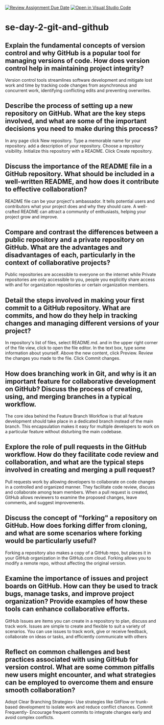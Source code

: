 [![Review Assignment Due Date](https://classroom.github.com/assets/deadline-readme-button-22041afd0340ce965d47ae6ef1cefeee28c7c493a6346c4f15d667ab976d596c.svg)](https://classroom.github.com/a/8wgCKhpZ)
[![Open in Visual Studio Code](https://classroom.github.com/assets/open-in-vscode-2e0aaae1b6195c2367325f4f02e2d04e9abb55f0b24a779b69b11b9e10269abc.svg)](https://classroom.github.com/online_ide?assignment_repo_id=15597053&assignment_repo_type=AssignmentRepo)
# se-day-2-git-and-github
## Explain the fundamental concepts of version control and why GitHub is a popular tool for managing versions of code. How does version control help in maintaining project integrity?
Version control tools streamlines software development and mitigate lost work and time by tracking code changes from asynchronous and concurrent work, identifying conflicting edits and preventing overwrites.

## Describe the process of setting up a new repository on GitHub. What are the key steps involved, and what are some of the important decisions you need to make during this process?
In any page click New repository.
Type a memorable name for your repository.
add a description of your repository.
Choose a repository visibility.
Initialize this repository with a README.
Click Create repository.


## Discuss the importance of the README file in a GitHub repository. What should be included in a well-written README, and how does it contribute to effective collaboration?
README file can be your project's ambassador. It tells potential users and contributors what your project does and why they should care. A well-crafted README can attract a community of enthusiasts, helping your project grow and improve.

## Compare and contrast the differences between a public repository and a private repository on GitHub. What are the advantages and disadvantages of each, particularly in the context of collaborative projects?
Public repositories are accessible to everyone on the internet while Private repositories are only accessible to you, people you explicitly share access with and for organization repositories or certain organization members.

## Detail the steps involved in making your first commit to a GitHub repository. What are commits, and how do they help in tracking changes and managing different versions of your project?
In repository's list of files, select README.md.
and in the upper right corner of the file view, click to open the file editor.
In the text box, type some information about yourself.
Above the new content, click Preview.
Review the changes you made to the file.
Click Commit changes.

## How does branching work in Git, and why is it an important feature for collaborative development on GitHub? Discuss the process of creating, using, and merging branches in a typical workflow.
The core idea behind the Feature Branch Workflow is that all feature development should take place in a dedicated branch instead of the main branch. This encapsulation makes it easy for multiple developers to work on a particular feature without disturbing the main codebase.
## Explore the role of pull requests in the GitHub workflow. How do they facilitate code review and collaboration, and what are the typical steps involved in creating and merging a pull request?
Pull requests work by allowing developers to collaborate on code changes in a controlled and organized manner. They facilitate code review, discuss and collaborate among team members. When a pull request is created, GitHub allows reviewers to examine the proposed changes, leave comments, and suggest improvements.

## Discuss the concept of "forking" a repository on GitHub. How does forking differ from cloning, and what are some scenarios where forking would be particularly useful?
Forking a repository also makes a copy of a GitHub repo, but places it in your GitHub organization in the GitHub.com cloud. Forking allows you to modify a remote repo, without affecting the original version.

## Examine the importance of issues and project boards on GitHub. How can they be used to track bugs, manage tasks, and improve project organization? Provide examples of how these tools can enhance collaborative efforts.
GitHub Issues are items you can create in a repository to plan, discuss and track work. Issues are simple to create and flexible to suit a variety of scenarios. You can use issues to track work, give or receive feedback, collaborate on ideas or tasks, and efficiently communicate with others

## Reflect on common challenges and best practices associated with using GitHub for version control. What are some common pitfalls new users might encounter, and what strategies can be employed to overcome them and ensure smooth collaboration?
Adopt Clear Branching Strategies- Use strategies like GitFlow or trunk-based development to isolate work and reduce conflict chances.
Commit Frequently- Encourage frequent commits to integrate changes early and avoid complex conflicts.

